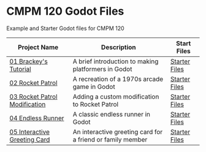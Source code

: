 # CMPM 120 Godot Files
 Example and Starter Godot files for CMPM 120

| Project Name | Description | Start Files |
|-----------------|----------------|----------------|
| [01 Brackey's Tutorial](Examples/01_Brackeys_Tutorial) | A brief introduction to making platformers in Godot | [Starter Files]() |
| [02 Rocket Patrol](Examples/02_Rocket_Patrol) | A recreation of a 1970s arcade game in Godot | [Starter Files]() |
| [03 Rocket Patrol Modification](Examples/03_Rocket_Patrol_Modification) | Adding a custom modification to Rocket Patrol | [Starter Files]() |
| [04 Endless Runner](Examples/04_Endless_Runner) | A classic endless runner in Godot | [Starter Files]() |
| [05 Interactive Greeting Card](Examples/05_Interactive_Greeting_Card) | An interactive greeting card for a friend or family member  | [Starter Files]() |
